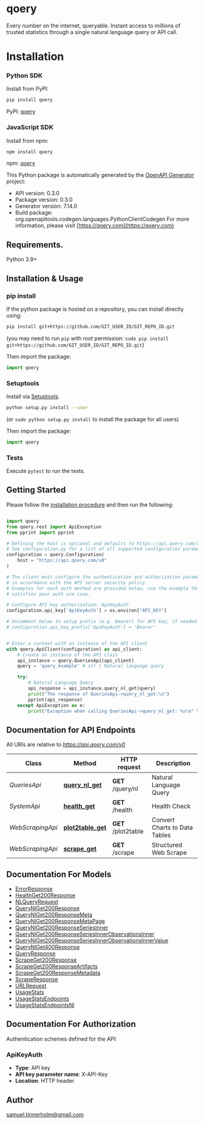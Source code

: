 # qoery
Every number on the internet, queryable. Instant access to millions of trusted
statistics through a single natural language query or API call.

# Installation

### Python SDK

Install from PyPI:

```bash
pip install qoery
```

PyPI: [qoery](https://pypi.org/project/qoery/)

### JavaScript SDK

Install from npm:

```bash
npm install qoery
```

npm: [qoery](https://www.npmjs.com/package/qoery)


This Python package is automatically generated by the [OpenAPI Generator](https://openapi-generator.tech) project:

- API version: 0.3.0
- Package version: 0.3.0
- Generator version: 7.14.0
- Build package: org.openapitools.codegen.languages.PythonClientCodegen
For more information, please visit [https://qoery.com](https://qoery.com)

## Requirements.

Python 3.9+

## Installation & Usage
### pip install

If the python package is hosted on a repository, you can install directly using:

```sh
pip install git+https://github.com/GIT_USER_ID/GIT_REPO_ID.git
```
(you may need to run `pip` with root permission: `sudo pip install git+https://github.com/GIT_USER_ID/GIT_REPO_ID.git`)

Then import the package:
```python
import qoery
```

### Setuptools

Install via [Setuptools](http://pypi.python.org/pypi/setuptools).

```sh
python setup.py install --user
```
(or `sudo python setup.py install` to install the package for all users)

Then import the package:
```python
import qoery
```

### Tests

Execute `pytest` to run the tests.

## Getting Started

Please follow the [installation procedure](#installation--usage) and then run the following:

```python

import qoery
from qoery.rest import ApiException
from pprint import pprint

# Defining the host is optional and defaults to https://api.qoery.com/v0
# See configuration.py for a list of all supported configuration parameters.
configuration = qoery.Configuration(
    host = "https://api.qoery.com/v0"
)

# The client must configure the authentication and authorization parameters
# in accordance with the API server security policy.
# Examples for each auth method are provided below, use the example that
# satisfies your auth use case.

# Configure API key authorization: ApiKeyAuth
configuration.api_key['ApiKeyAuth'] = os.environ["API_KEY"]

# Uncomment below to setup prefix (e.g. Bearer) for API key, if needed
# configuration.api_key_prefix['ApiKeyAuth'] = 'Bearer'


# Enter a context with an instance of the API client
with qoery.ApiClient(configuration) as api_client:
    # Create an instance of the API class
    api_instance = qoery.QueriesApi(api_client)
    query = 'query_example' # str | Natural language query

    try:
        # Natural Language Query
        api_response = api_instance.query_nl_get(query)
        print("The response of QueriesApi->query_nl_get:\n")
        pprint(api_response)
    except ApiException as e:
        print("Exception when calling QueriesApi->query_nl_get: %s\n" % e)

```

## Documentation for API Endpoints

All URIs are relative to *https://api.qoery.com/v0*

Class | Method | HTTP request | Description
------------ | ------------- | ------------- | -------------
*QueriesApi* | [**query_nl_get**](docs/QueriesApi.md#query_nl_get) | **GET** /query/nl | Natural Language Query
*SystemApi* | [**health_get**](docs/SystemApi.md#health_get) | **GET** /health | Health Check
*WebScrapingApi* | [**plot2table_get**](docs/WebScrapingApi.md#plot2table_get) | **GET** /plot2table | Convert Charts to Data Tables
*WebScrapingApi* | [**scrape_get**](docs/WebScrapingApi.md#scrape_get) | **GET** /scrape | Structured Web Scrape


## Documentation For Models

 - [ErrorResponse](docs/ErrorResponse.md)
 - [HealthGet200Response](docs/HealthGet200Response.md)
 - [NLQueryRequest](docs/NLQueryRequest.md)
 - [QueryNlGet200Response](docs/QueryNlGet200Response.md)
 - [QueryNlGet200ResponseMeta](docs/QueryNlGet200ResponseMeta.md)
 - [QueryNlGet200ResponseMetaPage](docs/QueryNlGet200ResponseMetaPage.md)
 - [QueryNlGet200ResponseSeriesInner](docs/QueryNlGet200ResponseSeriesInner.md)
 - [QueryNlGet200ResponseSeriesInnerObservationsInner](docs/QueryNlGet200ResponseSeriesInnerObservationsInner.md)
 - [QueryNlGet200ResponseSeriesInnerObservationsInnerValue](docs/QueryNlGet200ResponseSeriesInnerObservationsInnerValue.md)
 - [QueryNlGet400Response](docs/QueryNlGet400Response.md)
 - [QueryResponse](docs/QueryResponse.md)
 - [ScrapeGet200Response](docs/ScrapeGet200Response.md)
 - [ScrapeGet200ResponseArtifacts](docs/ScrapeGet200ResponseArtifacts.md)
 - [ScrapeGet200ResponseMetadata](docs/ScrapeGet200ResponseMetadata.md)
 - [ScrapeResponse](docs/ScrapeResponse.md)
 - [URLRequest](docs/URLRequest.md)
 - [UsageStats](docs/UsageStats.md)
 - [UsageStatsEndpoints](docs/UsageStatsEndpoints.md)
 - [UsageStatsEndpointsNl](docs/UsageStatsEndpointsNl.md)


<a id="documentation-for-authorization"></a>
## Documentation For Authorization


Authentication schemes defined for the API:
<a id="ApiKeyAuth"></a>
### ApiKeyAuth

- **Type**: API key
- **API key parameter name**: X-API-Key
- **Location**: HTTP header


## Author

samuel.tinnerholm@gmail.com


